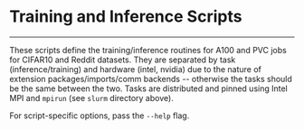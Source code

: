 # Training and Inference Scripts

---

These scripts define the training/inference routines for A100 and PVC jobs for
CIFAR10 and Reddit datasets. They are separated by task (inference/training) and
hardware (intel, nvidia) due to the nature of extension packages/imports/comm
backends -- otherwise the tasks should be the same between the two. Tasks are
distributed and pinned using Intel MPI and `mpirun` (see `slurm` directory
above).

For script-specific options, pass the `--help` flag.


